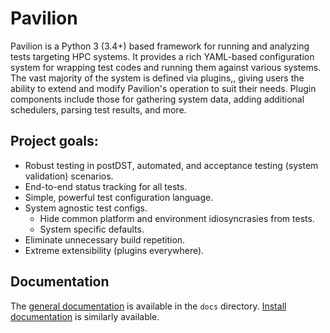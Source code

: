 # Pavilion

Pavilion is a Python 3 (3.4+) based framework for running and analyzing 
tests targeting HPC systems. It provides a rich YAML-based configuration 
system for wrapping test codes and running them against various systems.
The vast majority of the system is defined via plugins,, giving users the 
ability to extend and modify Pavilion's operation to suit their needs. 
Plugin components include those for gathering system data, adding 
additional schedulers, parsing test results, and more.

## Project goals:
 - Robust testing in postDST, automated, and acceptance testing
 (system validation) scenarios.
 - End-to-end status tracking for all tests.
 - Simple, powerful test configuration language.
 - System agnostic test configs.
   - Hide common platform and environment idiosyncrasies from tests.
   - System specific defaults.
 - Eliminate unnecessary build repetition.
 - Extreme extensibility (plugins everywhere). 

## Documentation 
The [general documentation](docs/basics.md) is available in the `docs` directory.
[Install documentation](docs/install.md) is similarly available.

